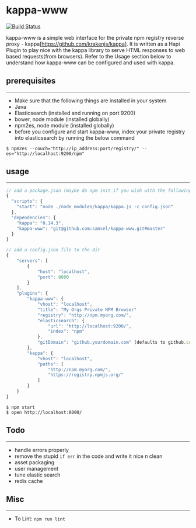 kappa-www
=========

[![Build Status](https://travis-ci.org/samsel/kappa-www.svg)](https://travis-ci.org/samsel/kappa-www)

kappa-www is a simple web interface for the private npm registry reverse proxy - kappa[https://github.com/krakenjs/kappa].
It is written as a Hapi Plugin to play nice with the kappa library to serve HTML responses to web based requests(from browsers).
Refer to the Usage section below to understand how kappa-www can be configured and used with kappa.

## prerequisites
----------------
* Make sure that the following things are installed in your system
* Java
* Elasticsearch (installed and running on port 9200)
* bower, node module (installed globally)
* npm2es, node module (installed globally)
* before you configure and start kappa-www, index your private registry into elasticsearch by running the below command

```shell
$ npm2es --couch="http://ip_address:port/registry/" --es="http://localhost:9200/npm"
```

## usage
--------

```javascript
// add a package.json (maybe do npm init if you wish with the following and do npm install)
{
  "scripts": {
    "start": "node ./node_modules/kappa/kappa.js -c config.json"
  },
  "dependencies": {
    "kappa": "0.14.3",
    "kappa-www": "git@github.com:samsel/kappa-www.git#master"
  }
}
```

```javascript
// add a config.json file to the dir
{
    "servers": [
        {
            "host": "localhost",
            "port": 8000
        }
    ],
    "plugins": {
        "kappa-www": {
            "vhost": "localhost",
            "title": "My Orgs Private NPM Browser"
            "registry": "http://npm.myorg.com/",
            "elasticsearch": {
                "url": "http://localhost:9200/",
                "index": "npm"
            },
            "gitDomain": "github.yourdomain.com" (defaults to github.com)    
        },
        "kappa": {
            "vhost": "localhost",
            "paths": [
                "http://npm.myorg.com/",
                "https://registry.npmjs.org/"
            ]
        }
    }
}
```

```shell
$ npm start
$ open http://localhost:8000/
````

## Todo
--------
* handle errors properly
* remove the stupid ```if err``` in the code and write it nice n clean
* asset packaging
* user management
* tune elastic search
* redis cache

## Misc
--------
* To Lint: ```npm run lint```